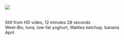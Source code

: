 
<img src="https://c2.staticflickr.com/2/1687/26571805142_fab311d5bc_c.jpg">
<br><br><br>
Still from HD video, 12 minutes 28 seconds
<br>
Weet-Bix, tuna, low-fat yoghurt, Watties ketchup, banana
<br>
April
